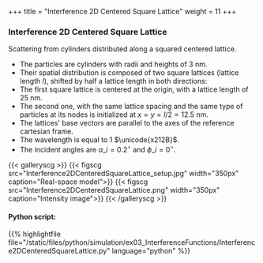 +++
title = "Interference 2D Centered Square Lattice"
weight = 11
+++

### Interference 2D Centered Square Lattice

Scattering from cylinders distributed along a squared centered lattice.

* The particles are cylinders with radii and heights of $3$ nm.
* Their spatial distribution is composed of two square lattices (lattice length $l$), shifted by half a lattice length in both directions:
* The first square lattice is centered at the origin, with a lattice length of $25$ nm.
* The second one, with the same lattice spacing and the same type of particles at its nodes is initialized at $x = y = l/2 = 12.5$ nm.
* The lattices' base vectors are parallel to the axes of the reference cartesian frame.
* The wavelength is equal to $1$ $\unicode{x212B}$.
* The incident angles are $\alpha\_i = 0.2 ^{\circ}$ and $\phi\_i = 0^{\circ}$.

{{< galleryscg >}}
{{< figscg src="Interference2DCenteredSquareLattice_setup.jpg" width="350px" caption="Real-space model">}}
{{< figscg src="Interference2DCenteredSquareLattice.png" width="350px" caption="Intensity image">}}
{{< /galleryscg >}}

#### Python script:
{{% highlightfile file="/static/files/python/simulation/ex03_InterferenceFunctions/Interference2DCenteredSquareLattice.py" language="python" %}}
